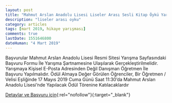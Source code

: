 ```yaml
---
layout: post
title: "Mahmut Arslan Anadolu Lisesi Liseler Arası Sesli Kitap Öykü Yarışması"
description: "liseler arası oyku"
category: articles
tags: [mart 2019, hikaye yarışması]
comments: true
lastDate: 1551646800
dateHuman: "4 Mart 2019"
---
```


Başvurular Mahmut Arslan Anadolu Lisesi Resmi Sitesi Yarışma Sayfasındaki Başvuru Formu İle Yarışma Şartnamesine Ulaşılarak Gerçekleştirilmelidir.
Yarışmaya Kişisel E-Posta Adresinden Değil Danışman Öğretmen İle Başvuru Yapılmalıdır.
Ödül Almaya Değer Görülen Öğrenciler, Bir Öğretmen / Velisi Eşliğinde 17 Mayıs 2019 Cuma Günü Saat 11:30’da Mahmut Arslan Anadolu Lisesi’nde Yapılacak Ödül Törenine Katılacaklardır

[Detaylar ve Başvuru için](https://www.guncel-egitim.org/liseler-arasi-sesli-kitap-oyku-yarismasi/?utm_source=edebiyatyarismalari.com&utm_medium=affiliate&utm_campaign=cpc){:rel="nofollow"}{:target="_blank"}
